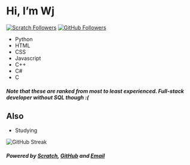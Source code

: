 # Hi, I’m Wj
[![Scratch Followers](https://img.shields.io/badge/dynamic/json?label=Followers&query=statistics.followers&url=https%3A%2F%2Fscratchdb.lefty.one%2Fv3%2Fuser%2Finfo%2FWjplatformer&color=darkspringgreen&style=for-the-badge&logo=scratch&logoColor=778899)](https://scratch.mit.edu/users/Wjplatformer/)
[![GitHub Followers](https://img.shields.io/github/followers/Wjplatformer?color=darkspringgreen&logo=github&style=for-the-badge)](https://github.com/Wjplatformer?tab=followers/)
- Python
- HTML
- CSS
- Javascript
- C++
- C#
- C
##### Note that these are ranked from most to least experienced. Full-stack developer without SQL though :(
## Also
- Studying

![GitHub Streak](https://github-readme-streak-stats.herokuapp.com/?user=Wjplatformer&theme=soft-green&border=3DDD70)
##### Powered by [Scratch](https://scratch.mit.edu/users/Wjplatformer), [GitHub](https://github.com/Wjplatformer) and [Email](mailto:Wjplatformer@gmail.com)
<!--[![Scratch Messages](https://img.shields.io/badge/dynamic/json?label=Unread%20Messages&query=count&url=https%3A%2F%2Fapi.scratch.mit.edu%2Fusers%2FWjplatformer%2Fmessages%2Fcount&color=darkspringgreen&style=for-the-badge&logo=scratch&logoColor=778899)](https://scratch.mit.edu/users/Wjplatformer/)-->
